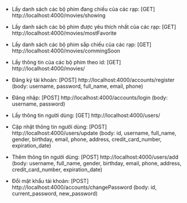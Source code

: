 * Lấy danh sách các bộ phim đang chiếu của các rạp:
	[GET] http://localhost:4000/movies/showing
	
* Lấy danh sách các bộ phim được yêu thích nhất của các rạp:
	[GET] http://localhost:4000/movies/mostFavorite
	
* Lấy danh sách các bộ phim sắp chiếu của các rạp:
	[GET] http://localhost:4000/movies/commingSoon
	
* Lấy thông tin của các bộ phim theo id:
	[GET] http://localhost:4000/movies/<id>
	
* Đăng ký tài khoản:
	[POST] http://localhost:4000/accounts/register (body: username, password, full_name, email, phone)
	
* Đăng nhập:
	[POST] http://localhost:4000/accounts/login (body: username, password)
	
* Lấy thông tin người dùng:
	[GET] http://localhost:4000/users/<id>
	
* Cập nhật thông tin người dùng:
	[POST] http://localhost:4000/users/update (body: id, username, full_name, gender, birthday, email, phone, address, credit_card_number, expiration_date)

* Thêm thông tin người dùng:
	[POST] http://localhost:4000/users/add (body: username, full_name, gender, birthday, email, phone, address, credit_card_number, expiration_date)

* Đổi mật khẩu tài khoản:
	[POST] http://localhost:4000/accounts/changePassword (body: id, current_password, new_password)
